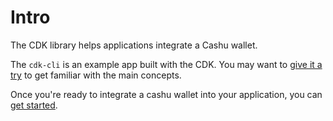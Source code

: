 # Intro

The CDK library helps applications integrate a Cashu wallet.

The `cdk-cli` is an example app built with the CDK. You may want to [give it a try](02_appendix_cli) to get familiar with the main concepts.

Once you're ready to integrate a cashu wallet into your application, you can [get started](01_get_started.md).